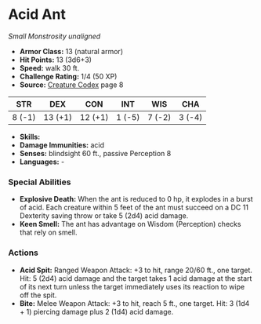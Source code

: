 # Acid Ant

*Small* *Monstrosity* *unaligned*

- **Armor Class:** 13 (natural armor)
- **Hit Points:** 13 (3d6+3)
- **Speed:** walk 30 ft.
- **Challenge Rating:** 1/4 (50 XP)
- **Source:** [Creature Codex](https://koboldpress.com/kpstore/product/creature-codex-for-5th-edition-dnd) page 8

| STR | DEX | CON | INT | WIS | CHA |
| --- | --- | --- | --- | --- | --- |
| 8 (-1) | 13 (+1) | 12 (+1) | 1 (-5) | 7 (-2) | 3 (-4) |

- **Skills:** 
- **Damage Immunities:** acid
- **Senses:** blindsight 60 ft., passive Perception 8
- **Languages:** -
### Special Abilities
- **Explosive Death:** When the ant is reduced to 0 hp, it explodes in a burst of acid. Each creature within 5 feet of the ant must succeed on a DC 11 Dexterity saving throw or take 5 (2d4) acid damage.
- **Keen Smell:** The ant has advantage on Wisdom (Perception) checks that rely on smell.
### Actions
- **Acid Spit:** Ranged Weapon Attack: +3 to hit, range 20/60 ft., one target. Hit: 5 (2d4) acid damage and the target takes 1 acid damage at the start of its next turn unless the target immediately uses its reaction to wipe off the spit.
- **Bite:** Melee Weapon Attack: +3 to hit, reach 5 ft., one target. Hit: 3 (1d4 + 1) piercing damage plus 2 (1d4) acid damage.


